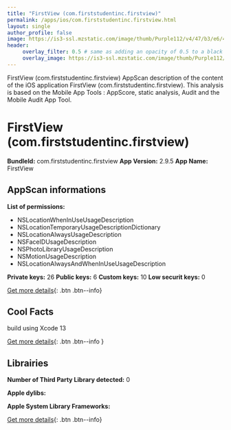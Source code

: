 ```yaml
---
title: "FirstView (com.firststudentinc.firstview)"
permalink: /apps/ios/com.firststudentinc.firstview.html
layout: single
author_profile: false
image: https://is3-ssl.mzstatic.com/image/thumb/Purple112/v4/47/b3/e6/47b3e631-046f-e6af-a1c5-2b7f07fa60ad/AppIcon-0-0-1x_U007emarketing-0-0-0-4-0-0-sRGB-0-0-0-GLES2_U002c0-512MB-85-220-0-0.png/512x512bb.jpg
header: 
     overlay_filter: 0.5 # same as adding an opacity of 0.5 to a black background
     overlay_image: https://is3-ssl.mzstatic.com/image/thumb/Purple112/v4/47/b3/e6/47b3e631-046f-e6af-a1c5-2b7f07fa60ad/AppIcon-0-0-1x_U007emarketing-0-0-0-4-0-0-sRGB-0-0-0-GLES2_U002c0-512MB-85-220-0-0.png/512x512bb.jpg
---
```

FirstView (com.firststudentinc.firstview) AppScan description of the content of the iOS application FirstView (com.firststudentinc.firstview). This analysis is based on the Mobile App Tools : AppScore, static analysis, Audit and the Mobile Audit App Tool.

# FirstView (com.firststudentinc.firstview)

**BundleId:** com.firststudentinc.firstview
**App Version:** 2.9.5
**App Name:** FirstView


## AppScan informations 

**List of permissions:** 
- NSLocationWhenInUseUsageDescription
- NSLocationTemporaryUsageDescriptionDictionary
- NSLocationAlwaysUsageDescription
- NSFaceIDUsageDescription
- NSPhotoLibraryUsageDescription
- NSMotionUsageDescription
- NSLocationAlwaysAndWhenInUseUsageDescription
  
  
**Private keys:** 26
**Public keys:** 6
**Custom keys:** 10
**Low securit keys:** 0
  
[Get more details](/pricing.html){: .btn .btn--info}

## Cool Facts

build using Xcode 13
  
[Get more details](/pricing.html){: .btn .btn--info }

## Librairies 
**Number of Third Party Library detected:** 0


**Apple dylibs:**


**Apple System Library Frameworks:**


  
[Get more details](/pricing.html){: .btn .btn--info}

